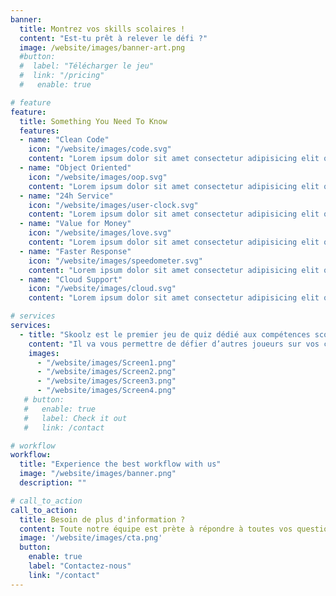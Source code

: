 ```yaml
---
banner:
  title: Montrez vos skills scolaires !
  content: "Est-tu prêt à relever le défi ?" 
  image: /website/images/banner-art.png
  #button:
  #  label: "Télécharger le jeu"
  #  link: "/pricing"
  #   enable: true

# feature
feature: 
  title: Something You Need To Know
  features:
  - name: "Clean Code"
    icon: "/website/images/code.svg"
    content: "Lorem ipsum dolor sit amet consectetur adipisicing elit quam nihil"
  - name: "Object Oriented"
    icon: "/website/images/oop.svg"
    content: "Lorem ipsum dolor sit amet consectetur adipisicing elit quam nihil"
  - name: "24h Service"
    icon: "/website/images/user-clock.svg"
    content: "Lorem ipsum dolor sit amet consectetur adipisicing elit quam nihil"
  - name: "Value for Money"
    icon: "/website/images/love.svg"
    content: "Lorem ipsum dolor sit amet consectetur adipisicing elit quam nihil"
  - name: "Faster Response"
    icon: "/website/images/speedometer.svg"
    content: "Lorem ipsum dolor sit amet consectetur adipisicing elit quam nihil"
  - name: "Cloud Support"
    icon: "/website/images/cloud.svg"
    content: "Lorem ipsum dolor sit amet consectetur adipisicing elit quam nihil"

# services
services:
  - title: "Skoolz est le premier jeu de quiz dédié aux compétences scolaires."
    content: "Il va vous permettre de défier d’autres joueurs sur vos compétences scolaires en français, en maths, en histoire, en physique-chimie ou encore en svt, au niveau collège d’abord et bientôt au niveau lycée. Ces Duels vont vous permettre de gagner des trophées et ainsi de vous battre pour être le meilleur joueur au classement des skoolers ! Mais Skoolz ce n’est pas qu’un jeu de quiz ou de duel de quiz. C’est un jeu dans lequel vous pouvez vous améliorer ! Grâce à la partie Solo, vous trouverez toutes les compétences scolaires « mappées » et découpées en petits îlots. Vous pourrez ainsi à la fois vous entraîner pour vous améliorer dans les duels, et à la fois gagner des crédits et toutes sortes de récompenses. Ces récompenses vous permettront de vous acheter des cosmétiques afin de personnaliser votre profil ou encore de réaliser davantage de duels, et de devenir toujours meilleur ! Avec Skoolz, vous allez regarder autrement votre école… et votre école va vous regarder autrement !"
    images:
      - "/website/images/Screen1.png"
      - "/website/images/Screen2.png"
      - "/website/images/Screen3.png"
      - "/website/images/Screen4.png"
   # button:
   #   enable: true
   #   label: Check it out
   #   link: /contact

# workflow
workflow: 
  title: "Experience the best workflow with us"
  image: "/website/images/banner.png"
  description: ""

# call_to_action
call_to_action:
  title: Besoin de plus d'information ?
  content: Toute notre équipe est prète à répondre à toutes vos questions.
  image: '/website/images/cta.png'
  button:
    enable: true
    label: "Contactez-nous"
    link: "/contact"
---
```

